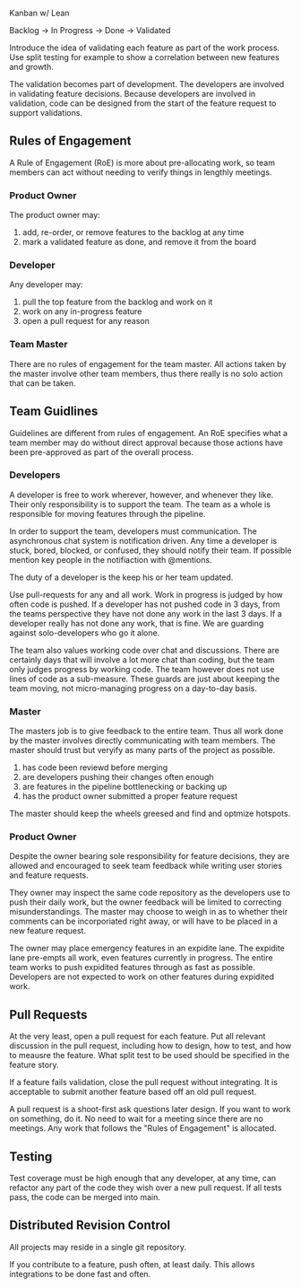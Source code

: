 Kanban w/ Lean

Backlog -> In Progress -> Done -> Validated

Introduce the idea of validating each feature as part of the work process. Use split testing for example to show a correlation between new features and growth.

The validation becomes part of development. The developers are involved in validating feature decisions. Because developers are involved in validation, code can be designed from the start of the feature request to support validations.

## Rules of Engagement ##

A Rule of Engagement (RoE) is more about pre-allocating work, so team members can act without needing to verify things in lengthly meetings.

### Product Owner ###

The product owner may:

1. add, re-order, or remove features to the backlog at any time
2. mark a validated feature as done, and remove it from the board

### Developer ###

Any developer may:
	
1. pull the top feature from the backlog and work on it
2. work on any in-progress feature
3. open a pull request for any reason

### Team Master ###

There are no rules of engagement for the team master. All actions taken by the master involve other team members, thus there really is no solo action that can be taken.

## Team Guidlines ##

Guidelines are different from rules of engagement. An RoE specifies what a team member may do without direct approval because those actions have been pre-approved as part of the overall process.

### Developers ###

A developer is free to work wherever, however, and whenever they like. Their only responsibility is to support the team. The team as a whole is responsible for moving features through the pipeline.

In order to support the team, developers must communication. The asynchronous chat system is notification driven. Any time a developer is stuck, bored, blocked, or confused, they should notify their team. If possible mention key people in the notifiaction with @mentions.

The duty of a developer is the keep his or her team updated.

Use pull-requests for any and all work. Work in progress is judged by how often code is pushed. If a developer has not pushed code in 3 days, from the teams perspective they have not done any work in the last 3 days. If a developer really has not done any work, that is fine. We are guarding against solo-developers who go it alone.

The team also values working code over chat and discussions. There are certainly days that will involve a lot more chat than coding, but the team only judges progress by working code. The team however does not use lines of code as a sub-measure. These guards are just about keeping the team moving, not micro-managing progress on a day-to-day basis.

### Master ###

The masters job is to give feedback to the entire team. Thus all work done by the master involves directly communicating with team members. The master should trust but veryify as many parts of the project as possible.

1. has code been reviewd before merging
2. are developers pushing their changes often enough
3. are features in the pipeline bottlenecking or backing up
4. has the product owner submitted a proper feature request

The master should keep the wheels greesed and find and optmize hotspots.

### Product Owner ###

Despite the owner bearing sole responsibility for feature decisions, they are allowed and encouraged to seek team feedback while writing user stories and feature requests.

They owner may inspect the same code repository as the developers use to push their daily work, but the owner feedback will be limited to correcting misunderstandings. The master may choose to weigh in as to whether their comments can be incorporiated right away, or will have to be placed in a new feature request.

The owner may place emergency features in an expidite lane. The expidite lane pre-empts all work, even features currently in progress. The entire team works to push expidited features through as fast as possible. Developers are not expected to work on other features during expidited work.


## Pull Requests ##

At the very least, open a pull request for each feature. Put all relevant discussion in the pull request, including how to design, how to test, and how to meausre the feature. What split test to be used should be specified in the feature story.

If a feature fails validation, close the pull request without integrating. It is acceptable to submit another feature based off an old pull request.

A pull request is a shoot-first ask questions later design. If you want to work on something, do it. No need to wait for a meeting since there are no meetings. Any work that follows the "Rules of Engagement" is allocated.


## Testing ##

Test coverage must be high enough that any developer, at any time, can refactor any part of the code they wish over a new pull request. If all tests pass, the code can be merged into main.


## Distributed Revision Control ##

All projects may reside in a single git repository.

If you contribute to a feature, push often, at least daily. This allows integrations to be done fast and often.


